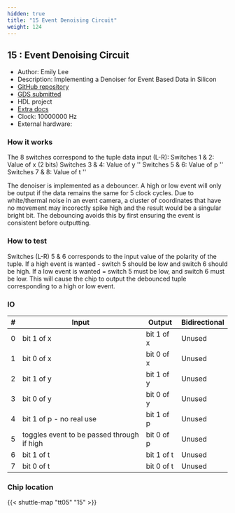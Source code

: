 ```yaml
---
hidden: true
title: "15 Event Denoising Circuit"
weight: 124
---
```


## 15 : Event Denoising Circuit

* Author: Emily Lee
* Description: Implementing a Denoiser for Event Based Data in Silicon
* [GitHub repository](https://github.com/nerfectt/tt05-verilog-demo)
* [GDS submitted](https://github.com/nerfectt/tt05-verilog-demo/actions/runs/6750545350)
* HDL project
* [Extra docs]()
* Clock: 10000000 Hz
* External hardware: 



### How it works

The 8 switches correspond to the tuple data input (L-R):
Switches 1 & 2: Value of x (2 bits)
Switches 3 & 4: Value of y ''
Switches 5 & 6: Value of p ''
Switches 7 & 8: Value of t ''

The denoiser is implemented as a debouncer. A high or low event will only be output if the data
remains the same for 5 clock cycles. Due to white/thermal noise in an event camera, a cluster of
coordinates that have no movement may incorectly spike high and the result would be a singular bright bit.
The debouncing avoids this by first ensuring the event is consistent before outputting.


### How to test

Switches (L-R) 5 & 6 corresponds to the input value of the polarity of the tuple.
If a high event is wanted - switch 5 should be low and switch 6 should be high.
If a low event is wanted = switch 5 must be low, and switch 6 must be low.
This will cause the chip to output the debounced tuple corresponding to a high or low event.


### IO

| # | Input        | Output       | Bidirectional      |
|---|--------------|--------------| -------------------|
| 0 | bit 1 of x  | bit 1 of x | Unused |
| 1 | bit 0 of x  | bit 0 of x | Unused |
| 2 | bit 1 of y  | bit 1 of y | Unused |
| 3 | bit 0 of y  | bit 0 of y | Unused |
| 4 | bit 1 of p - no real use  | bit 1 of p | Unused |
| 5 | toggles event to be passed through if high  | bit 0 of p | Unused |
| 6 | bit 1 of t  | bit 1 of t | Unused |
| 7 | bit 0 of t  | bit 0 of t | Unused |

### Chip location

{{< shuttle-map "tt05" "15" >}}
